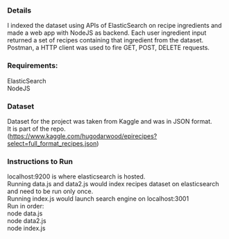 ### Details

I indexed the dataset using APIs of ElasticSearch on recipe ingredients and made a web app with NodeJS as backend. 
Each user ingredient input returned a set of recipes containing that ingredient from the dataset. 
Postman, a HTTP client was used to fire GET, POST, DELETE requests.

### Requirements:
ElasticSearch\
NodeJS

### Dataset
Dataset for the project was taken from Kaggle and was in JSON format.\
It is part of the repo.\
(https://www.kaggle.com/hugodarwood/epirecipes?select=full_format_recipes.json)

### Instructions to Run

localhost:9200 is where elasticsearch is hosted.\
Running data.js and data2.js would index recipes dataset on elasticsearch and need to be run only once.\
Running index.js would launch search engine on localhost:3001\
Run in order:\
node data.js\
node data2.js\
node index.js
